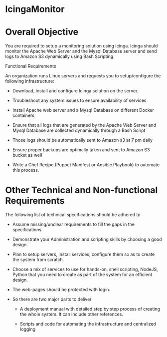 # IcingaMonitor
# Overall Objective

You are required to setup a monitoring solution using Icinga. Icinga should monitor the Apache Web Server and the Mysql Database server and send logs to Amazon S3 dynamically using Bash Scripting.

Functional Requirements

An organization runs Linux servers and requests you to setup/configure the following infrastructure:

* Download, install and configure Icinga solution on the server.

* Troubleshoot any system issues to ensure availability of services

* Install Apache web server and a Mysql Database on different Docker containers

* Ensure that all logs that are generated by the Apache Web Server and Mysql Database are collected dynamically through a Bash Script

* Those logs should be automatically sent to Amazon s3 at 7 pm daily

* Ensure proper backups are optimally taken and sent to Amazon S3 bucket as well

* Write a Chef Recipe (Puppet Manifest or Ansible Playbook) to automate this process.

# Other Technical and Non-functional Requirements

The following list of technical specifications should be adhered to

* Assume missing/unclear requirements to fill the gaps in the specifications.

* Demonstrate your Administration and scripting skills by choosing a good design.

* Plan to setup servers, install services, configure them so as to create the system from scratch.

* Choose a mix of services to use for hands-on, shell scripting, NodeJS, Python that you need to create as part of the system for an efficient design.

* The web-pages should be protected with login.

* So there are two major parts to deliver

  * A deployment manual with detailed step by step process of creating the whole system. It can include other references.

  * Scripts and code for automating the infrastructure and centralized logging

